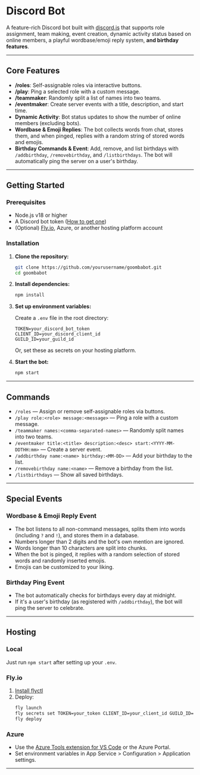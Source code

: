 # Discord Bot

A feature-rich Discord bot built with [discord.js](https://discord.js.org/) that supports role assignment, team making, event creation, dynamic activity status based on online members, a playful wordbase/emoji reply system, **and birthday features**.

---

## Core Features

- **/roles**: Self-assignable roles via interactive buttons.
- **/play**: Ping a selected role with a custom message.
- **/teammaker**: Randomly split a list of names into two teams.
- **/eventmaker**: Create server events with a title, description, and start time.
- **Dynamic Activity**: Bot status updates to show the number of online members (excluding bots).
- **Wordbase & Emoji Replies**: The bot collects words from chat, stores them, and when pinged, replies with a random string of stored words and emojis.
- **Birthday Commands & Event**: Add, remove, and list birthdays with `/addbirthday`, `/removebirthday`, and `/listbirthdays`. The bot will automatically ping the server on a user's birthday.

---

## Getting Started

### Prerequisites

- Node.js v18 or higher
- A Discord bot token ([How to get one](https://discord.com/developers/applications))
- (Optional) [Fly.io](https://fly.io/), Azure, or another hosting platform account

### Installation

1. **Clone the repository:**

   ```sh
   git clone https://github.com/yourusername/goombabot.git
   cd goombabot
   ```

2. **Install dependencies:**

   ```sh
   npm install
   ```

3. **Set up environment variables:**

   Create a `.env` file in the root directory:

   ```
   TOKEN=your_discord_bot_token
   CLIENT_ID=your_discord_client_id
   GUILD_ID=your_guild_id
   ```

   Or, set these as secrets on your hosting platform.

4. **Start the bot:**
   ```sh
   npm start
   ```

---

## Commands

- `/roles` — Assign or remove self-assignable roles via buttons.
- `/play role:<role> message:<message>` — Ping a role with a custom message.
- `/teammaker names:<comma-separated-names>` — Randomly split names into two teams.
- `/eventmaker title:<title> description:<desc> start:<YYYY-MM-DDTHH:mm>` — Create a server event.
- `/addbirthday name:<name> birthday:<MM-DD>` — Add your birthday to the list.
- `/removebirthday name:<name>` — Remove a birthday from the list.
- `/listbirthdays` — Show all saved birthdays.

---

## Special Events

### Wordbase & Emoji Reply Event

- The bot listens to all non-command messages, splits them into words (including `?` and `!`), and stores them in a database.
- Numbers longer than 2 digits and the bot's own mention are ignored.
- Words longer than 10 characters are split into chunks.
- When the bot is pinged, it replies with a random selection of stored words and randomly inserted emojis.
- Emojis can be customized to your liking.

### Birthday Ping Event

- The bot automatically checks for birthdays every day at midnight.
- If it's a user's birthday (as registered with `/addbirthday`), the bot will ping the server to celebrate.

---

## Hosting

### Local

Just run `npm start` after setting up your `.env`.

### Fly.io

1. [Install flyctl](https://fly.io/docs/hands-on/install-flyctl/)
2. Deploy:
   ```sh
   fly launch
   fly secrets set TOKEN=your_token CLIENT_ID=your_client_id GUILD_ID=your_guild_id
   fly deploy
   ```

### Azure

- Use the [Azure Tools extension for VS Code](https://marketplace.visualstudio.com/items?itemName=ms-vscode.vscode-node-azure-pack) or the Azure Portal.
- Set environment variables in App Service > Configuration > Application settings.

---
